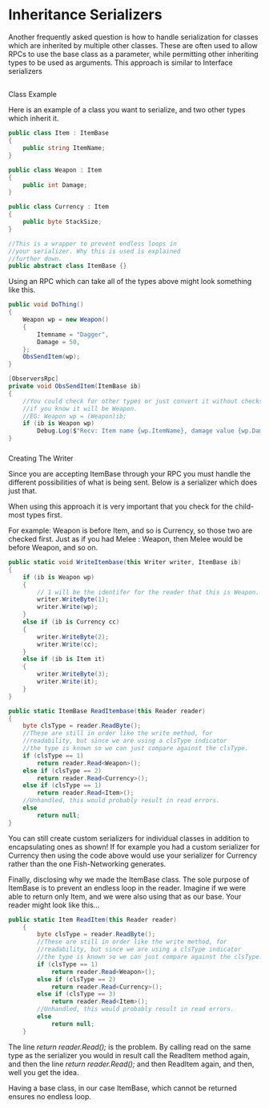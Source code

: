 # Inheritance Serializers

Another frequently asked question is how to handle serialization for classes which are inherited by multiple other classes. These are often used to allow RPCs to use the base class as a parameter, while permitting other inheriting types to be used as arguments. This approach is similar to Interface serializers

##

Class Example

Here is an example of a class you want to serialize, and two other types which inherit it.

```csharp
public class Item : ItemBase
{
    public string ItemName;
}

public class Weapon : Item
{
    public int Damage;
}

public class Currency : Item
{
    public byte StackSize;
}

//This is a wrapper to prevent endless loops in
//your serializer. Why this is used is explained
//further down.
public abstract class ItemBase {}
```

Using an RPC which can take all of the types above might look something like this.

```csharp
public void DoThing()
{
    Weapon wp = new Weapon()
    {
        Itemname = "Dagger",
        Damage = 50,
    };
    ObsSendItem(wp);
}

[ObserversRpc]
private void ObsSendItem(ItemBase ib)
{
    //You could check for other types or just convert it without checks
    //if you know it will be Weapon.
    //EG: Weapon wp = (Weapon)ib;
    if (ib is Weapon wp)
        Debug.Log($"Recv: Item name {wp.ItemName}, damage value {wp.Damage}.");
}
```

###

Creating The Writer

Since you are accepting ItemBase through your RPC you must handle the different possibilities of what is being sent. Below is a serializer which does just that.

When using this approach it is very important that you check for the child-most types first.

For example: Weapon is before Item, and so is Currency, so those two are checked first. Just as if you had Melee : Weapon, then Melee would be before Weapon, and so on.

```csharp
public static void WriteItembase(this Writer writer, ItemBase ib)
{
    if (ib is Weapon wp)
    {
        // 1 will be the identifer for the reader that this is Weapon.
        writer.WriteByte(1);
        writer.Write(wp);
    }
    else if (ib is Currency cc)
    {
        writer.WriteByte(2);
        writer.Write(cc);
    }
    else if (ib is Item it)
    {
        writer.WriteByte(3);
        writer.Write(it);
    }
}

public static ItemBase ReadItembase(this Reader reader)
{
    byte clsType = reader.ReadByte();
    //These are still in order like the write method, for
    //readability, but since we are using a clsType indicator
    //the type is known so we can just compare against the clsType.
    if (clsType == 1)
        return reader.Read<Weapon>();
    else if (clsType == 2)
        return reader.Read<Currency>();
    else if (clsType == 1)
        return reader.Read<Item>();
    //Unhandled, this would probably result in read errors.
    else
        return null;
}
```

You can still create custom serializers for individual classes in addition to encapsulating ones as shown! If for example you had a custom serializer for Currency then using the code above would use your serializer for Currency rather than the one Fish-Networking generates.

Finally, disclosing why we made the ItemBase class. The sole purpose of ItemBase is to prevent an endless loop in the reader. Imagine if we were able to return only Item, and we were also using that as our base. Your reader might look like this...

```csharp
public static Item ReadItem(this Reader reader)
    {
        byte clsType = reader.ReadByte();
        //These are still in order like the write method, for
        //readability, but since we are using a clsType indicator
        //the type is known so we can just compare against the clsType.
        if (clsType == 1)
            return reader.Read<Weapon>();
        else if (clsType == 2)
            return reader.Read<Currency>();
        else if (clsType == 3)
            return reader.Read<Item>();
        //Unhandled, this would probably result in read errors.
        else
            return null;
    }
```

The line _return reader.Read<Item>();_ is the problem. By calling read on the same type as the serializer you would in result call the ReadItem method again, and then the line _return reader.Read<Item>();_ and then ReadItem again, and then, well you get the idea.

Having a base class, in our case ItemBase, which cannot be returned ensures no endless loop.
